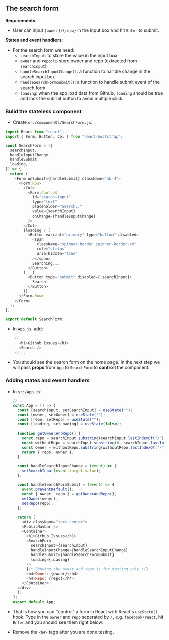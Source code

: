## The search form

**Requirements**: 

* User can input `{owner}/{repo}` in the input box and hit `Enter` to submit.  

**States and event handlers**:

- For the search form we need:
  - `searchInput`: to store the value in the input box
  - `owner` and `repo`: to store owner and repo (extracted from `searchInput`)
  - `handleSearchInputChange()`: a function to handle change in the search input box
  - `handleSearchFormSubmit()`: a function to handle submit event of the search form
  - `loading`: when the app load data from Github, `loading` should be true and lock the submit button to avoid multiple click.

### Build the stateless component

* Create `src/components/SearchForm.js`:

```javascript
import React from "react";
import { Form, Button, Col } from "react-bootstrap";

const SearchForm = ({
  searchInput,
  handleInputChange,
  handleSubmit,
  loading,
}) => {
  return (
    <Form onSubmit={handleSubmit} className="mb-4">
      <Form.Row>
        <Col>
          <Form.Control
            id="search-input"
            type="text"
            placeholder="Search.."
            value={searchInput}
            onChange={handleInputChange}
          />
        </Col>
        {loading ? (
          <Button variant="primary" type="button" disabled>
            <span
              className="spinner-border spinner-border-sm"
              role="status"
              aria-hidden="true"
            ></span>
            Searching...
          </Button>
        ) : (
          <Button type="submit" disabled={!searchInput}>
            Search
          </Button>
        )}
      </Form.Row>
    </Form>
  );
};

export default SearchForm;
```

* In `App.js`, add:

```javascript
    //...
      <h1>Github Issues</h1>
      <Search />
    //...
```

* You should see the search form on the home page. In the next step we will pass **props** from `App` to `SearchForm` to **controll** the component.

### Adding states and event handlers


 
- In `src/App.js`:

  ```javascript
  // ...
  const App = () => {
    const [searchInput, setSearchInput] = useState("");
    const [owner, setOwner] = useState("");
    const [repo, setRepo] = useState("");
    const [loading, setLoading] = useState(false);

    function getOwnerAndRepo() {
      const repo = searchInput.substring(searchInput.lastIndexOf("/") + 1);
      const withoutRepo = searchInput.substring(0, searchInput.lastIndexOf("/"));
      const owner = withoutRepo.substring(withoutRepo.lastIndexOf("/") + 1);
      return { repo, owner };
    }

    const handleSearchInputChange = (event) => {
      setSearchInput(event.target.value);
    };

    const handleSearchFormSubmit = (event) => {
      event.preventDefault();
      const { owner, repo } = getOwnerAndRepo();
      setOwner(owner);
      setRepo(repo);
    };

    return (
      <div className="text-center">
      <PublicNavbar />
      <Container>
        <h1>Github Issues</h1>
        <SearchForm
          searchInput={searchInput}
          handleInputChange={handleSearchInputChange}
          handleSubmit={handleSearchFormSubmit}
          loading={loading}
        />
        {/* Showing the owner and repo is for testing only */}
        <h4>Owner: {owner}</h4>
        <h4>Repo: {repo}</h4>
      </Container>
    </div>
    );
  };
  export default App;
  ```

- That is how you can "control" a form in React with React's `useState()` hook. Type in the `owner` and `repo` seperated by `/`, e.g. `facebook/react`, hit `Enter` and you should see them right below.

- Remove the `<h4>` tags after you are done testing.
